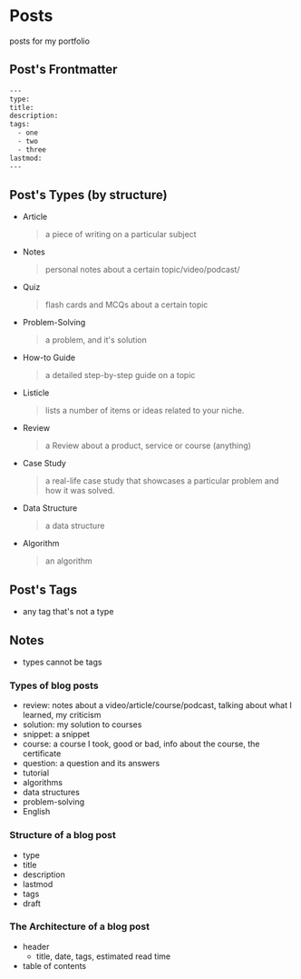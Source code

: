 # Posts

posts for my portfolio

## Post's Frontmatter

```sh
---
type:
title:
description:
tags:
  - one
  - two
  - three
lastmod:
---
```

## Post's Types (by structure)

- Article
  > a piece of writing on a particular subject
- Notes
  > personal notes about a certain topic/video/podcast/
- Quiz
  > flash cards and MCQs about a certain topic
- Problem-Solving
  > a problem, and it's solution
- How-to Guide
  > a detailed step-by-step guide on a topic
- Listicle
  > lists a number of items or ideas related to your niche.
- Review
  > a Review about a product, service or course (anything)
- Case Study
  > a real-life case study that showcases a particular problem and how it was solved.
- Data Structure
  > a data structure
- Algorithm
  > an algorithm

## Post's Tags

- any tag that's not a type

## Notes

- types cannot be tags

### Types of blog posts

- review: notes about a video/article/course/podcast, talking about what I learned, my criticism
- solution: my solution to courses
- snippet: a snippet
- course: a course I took, good or bad, info about the course, the certificate
- question: a question and its answers
- tutorial
- algorithms
- data structures
- problem-solving
- English

### Structure of a blog post

- type
- title
- description
- lastmod
- tags
- draft

### The Architecture of a blog post

- header
  - title, date, tags, estimated read time
- table of contents
